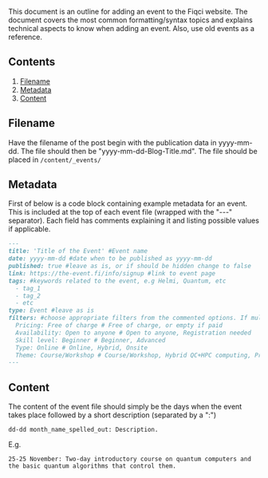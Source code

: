 This document is an outline for adding an event to the Fiqci website. The document covers the most common
formatting/syntax topics and explains technical aspects to know when adding an event. Also, use old events as a reference.

## Contents

1. [Filename](#filename)
2. [Metadata](#metadata)
3. [Content](#abstract)


## Filename

Have the filename of the post begin with the publication data in yyyy-mm-dd. The file should then be
"yyyy-mm-dd-Blog-Title.md". The file should be placed in `/content/_events/`

## Metadata

First of below is a code block containing example metadata for an event. This is included at the top of each event file
(wrapped with the "---" separator). Each field has comments explaining it and listing possible values if applicable.

```markdown
---
title: 'Title of the Event' #Event name
date: yyyy-mm-dd #date when to be published as yyyy-mm-dd
published: true #leave as is, or if should be hidden change to false
link: https://the-event.fi/info/signup #link to event page
tags: #keywords related to the event, e.g Helmi, Quantum, etc
  - tag_1
  - tag_2
  - etc
type: Event #leave as is
filters: #choose appropriate filters from the commented options. If multiple separate with a comma
  Pricing: Free of charge # Free of charge, or empty if paid
  Availability: Open to anyone # Open to anyone, Registration needed
  Skill level: Beginner # Beginner, Advanced
  Type: Online # Online, Hybrid, Onsite
  Theme: Course/Workshop # Course/Workshop, Hybrid QC+HPC computing, Programming, Webinar/Lecture
---
```

## Content
The content of the event file should simply be the days when the event takes place followed by a short description (separated by a ":")
```
dd-dd month_name_spelled_out: Description.
```
E.g.
```
25-25 November: Two-day introductory course on quantum computers and the basic quantum algorithms that control them.
```
